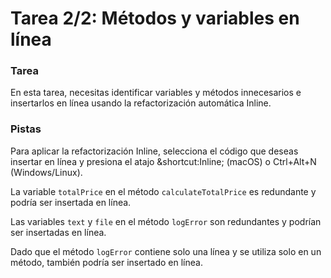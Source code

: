 # Tarea 2/2: Métodos y variables en línea

### Tarea

En esta tarea, necesitas identificar variables y métodos innecesarios e insertarlos en línea usando la refactorización automática Inline.

### Pistas

<div class="hint" title="Atajo para la refactorización Inline">
Para aplicar la refactorización Inline, selecciona el código que deseas insertar en línea y presiona el atajo &shortcut:Inline; (macOS) o Ctrl+Alt+N (Windows/Linux).
</div>

<div class="hint" title="Pista de refactorización">

La variable `totalPrice` en el método `calculateTotalPrice` es redundante y podría ser insertada en línea.

Las variables `text` y `file` en el método `logError` son redundantes y podrían ser insertadas en línea.

Dado que el método `logError` contiene solo una línea y se utiliza solo en un método, también podría ser insertado en línea.

</div>